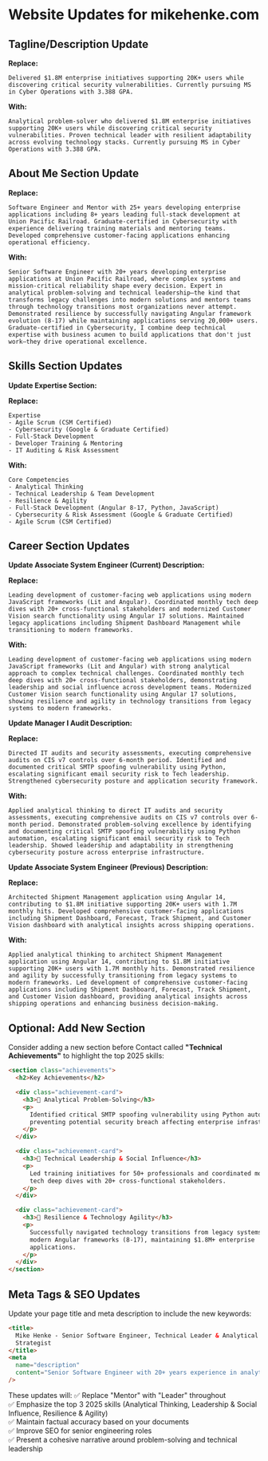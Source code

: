 # Website Updates for mikehenke.com

## **Tagline/Description Update**

**Replace:**

```
Delivered $1.8M enterprise initiatives supporting 20K+ users while discovering critical security vulnerabilities. Currently pursuing MS in Cyber Operations with 3.388 GPA.
```

**With:**

```
Analytical problem-solver who delivered $1.8M enterprise initiatives supporting 20K+ users while discovering critical security vulnerabilities. Proven technical leader with resilient adaptability across evolving technology stacks. Currently pursuing MS in Cyber Operations with 3.388 GPA.
```

## **About Me Section Update**

**Replace:**

```
Software Engineer and Mentor with 25+ years developing enterprise applications including 8+ years leading full-stack development at Union Pacific Railroad. Graduate-certified in Cybersecurity with experience delivering training materials and mentoring teams. Developed comprehensive customer-facing applications enhancing operational efficiency.
```

**With:**

```
Senior Software Engineer with 20+ years developing enterprise applications at Union Pacific Railroad, where complex systems and mission-critical reliability shape every decision. Expert in analytical problem-solving and technical leadership—the kind that transforms legacy challenges into modern solutions and mentors teams through technology transitions most organizations never attempt. Demonstrated resilience by successfully navigating Angular framework evolution (8-17) while maintaining applications serving 20,000+ users. Graduate-certified in Cybersecurity, I combine deep technical expertise with business acumen to build applications that don't just work—they drive operational excellence.
```

## **Skills Section Updates**

**Update Expertise Section:**

**Replace:**

```
Expertise
- Agile Scrum (CSM Certified)
- Cybersecurity (Google & Graduate Certified)
- Full-Stack Development
- Developer Training & Mentoring
- IT Auditing & Risk Assessment
```

**With:**

```
Core Competencies
- Analytical Thinking
- Technical Leadership & Team Development
- Resilience & Agility
- Full-Stack Development (Angular 8-17, Python, JavaScript)
- Cybersecurity & Risk Assessment (Google & Graduate Certified)
- Agile Scrum (CSM Certified)
```

## **Career Section Updates**

**Update Associate System Engineer (Current) Description:**

**Replace:**

```
Leading development of customer-facing web applications using modern JavaScript frameworks (Lit and Angular). Coordinated monthly tech deep dives with 20+ cross-functional stakeholders and modernized Customer Vision search functionality using Angular 17 solutions. Maintained legacy applications including Shipment Dashboard Management while transitioning to modern frameworks.
```

**With:**

```
Leading development of customer-facing web applications using modern JavaScript frameworks (Lit and Angular) with strong analytical approach to complex technical challenges. Coordinated monthly tech deep dives with 20+ cross-functional stakeholders, demonstrating leadership and social influence across development teams. Modernized Customer Vision search functionality using Angular 17 solutions, showing resilience and agility in technology transitions from legacy systems to modern frameworks.
```

**Update Manager I Audit Description:**

**Replace:**

```
Directed IT audits and security assessments, executing comprehensive audits on CIS v7 controls over 6-month period. Identified and documented critical SMTP spoofing vulnerability using Python, escalating significant email security risk to Tech leadership. Strengthened cybersecurity posture and application security framework.
```

**With:**

```
Applied analytical thinking to direct IT audits and security assessments, executing comprehensive audits on CIS v7 controls over 6-month period. Demonstrated problem-solving excellence by identifying and documenting critical SMTP spoofing vulnerability using Python automation, escalating significant email security risk to Tech leadership. Showed leadership and adaptability in strengthening cybersecurity posture across enterprise infrastructure.
```

**Update Associate System Engineer (Previous) Description:**

**Replace:**

```
Architected Shipment Management application using Angular 14, contributing to $1.8M initiative supporting 20K+ users with 1.7M monthly hits. Developed comprehensive customer-facing applications including Shipment Dashboard, Forecast, Track Shipment, and Customer Vision dashboard with analytical insights across shipping operations.
```

**With:**

```
Applied analytical thinking to architect Shipment Management application using Angular 14, contributing to $1.8M initiative supporting 20K+ users with 1.7M monthly hits. Demonstrated resilience and agility by successfully transitioning from legacy systems to modern frameworks. Led development of comprehensive customer-facing applications including Shipment Dashboard, Forecast, Track Shipment, and Customer Vision dashboard, providing analytical insights across shipping operations and enhancing business decision-making.
```

## **Optional: Add New Section**

Consider adding a new section before Contact called **"Technical Achievements"** to highlight the top 2025 skills:

```html
<section class="achievements">
  <h2>Key Achievements</h2>

  <div class="achievement-card">
    <h3>🧠 Analytical Problem-Solving</h3>
    <p>
      Identified critical SMTP spoofing vulnerability using Python automation,
      preventing potential security breach affecting enterprise infrastructure.
    </p>
  </div>

  <div class="achievement-card">
    <h3>👥 Technical Leadership & Social Influence</h3>
    <p>
      Led training initiatives for 50+ professionals and coordinated monthly
      tech deep dives with 20+ cross-functional stakeholders.
    </p>
  </div>

  <div class="achievement-card">
    <h3>🔄 Resilience & Technology Agility</h3>
    <p>
      Successfully navigated technology transitions from legacy systems to
      modern Angular frameworks (8-17), maintaining $1.8M+ enterprise
      applications.
    </p>
  </div>
</section>
```

## **Meta Tags & SEO Updates**

Update your page title and meta description to include the new keywords:

```html
<title>
  Mike Henke - Senior Software Engineer, Technical Leader & Analytical
  Strategist
</title>
<meta
  name="description"
  content="Senior Software Engineer with 20+ years experience in analytical problem-solving, technical leadership, and resilient full-stack development. Delivered $1.8M enterprise initiatives at Union Pacific Railroad."
/>
```

These updates will:
✅ Replace "Mentor" with "Leader" throughout  
✅ Emphasize the top 3 2025 skills (Analytical Thinking, Leadership & Social Influence, Resilience & Agility)  
✅ Maintain factual accuracy based on your documents  
✅ Improve SEO for senior engineering roles  
✅ Present a cohesive narrative around problem-solving and technical leadership
